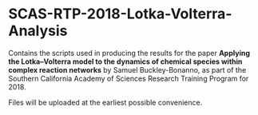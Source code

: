 # SCAS-RTP-2018-Lotka-Volterra-Analysis

Contains the scripts used in producing the results for the paper **Applying the Lotka–Volterra model to the dynamics of chemical species within complex reaction networks** by Samuel Buckley-Bonanno, as part of the Southern California Academy of Sciences Research Training Program for 2018. 

Files will be uploaded at the earliest possible convenience. 
